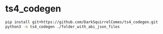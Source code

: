 # ts4_codegen

```bash
pip install git+https://github.com/DarkSquirrelComes/ts4_codegen.git
python3 -m ts4_codegen ./folder_with_abi_json_files
```
